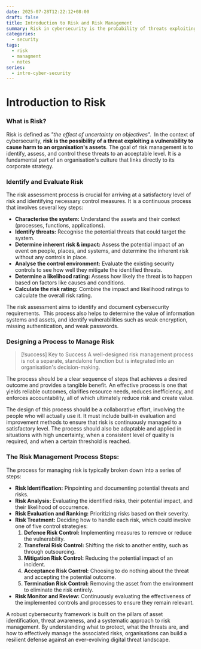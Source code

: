 ```yaml
---
date: 2025-07-28T12:22:12+08:00
draft: false
title: Introduction to Risk and Risk Management
summary: Risk in cybersecurity is the probability of threats exploiting vulnerabilities to impact assets. Risk management involves identifying, assessing, and controlling threats through structured approach of identification, analysis, evaluation, treatment, and monitoring. This strengthens resilience, improves efficiency, and aligns security contols with organisational strategy while addressing evolving digital threats.
categories:
  - security
tags:
  - risk
  - managment
  - notes
series:
  - intro-cyber-security
---
```


# Introduction to Risk

### What is Risk?

Risk is defined as *"the effect of uncertainty on objectives".*  In the context of cybersecurity, **risk is the possibility of a threat exploiting a vulnerability to cause harm to an organisation's assets**. The goal of risk management is to identify, assess, and control these threats to an acceptable level. It is a fundamental part of an organisation's culture that links directly to its corporate strategy.

### Identify and Evaluate Risk

The risk assessment process is crucial for arriving at a satisfactory level of risk and identifying necessary control measures. It is a continuous process that involves several key steps:

- **Characterise the system:** Understand the assets and their context (processes, functions, applications).
- **Identify threats:** Recognise the potential threats that could target the system.
- **Determine inherent risk & impact:** Assess the potential impact of an event on people, places, and systems, and determine the inherent risk without any controls in place.
- **Analyse the control environment:** Evaluate the existing security controls to see how well they mitigate the identified threats.
- **Determine a likelihood rating:** Assess how likely the threat is to happen based on factors like causes and conditions.
- **Calculate the risk rating:** Combine the impact and likelihood ratings to calculate the overall risk rating.

The risk assessment aims to identify and document cybersecurity requirements.  This process also helps to determine the value of information systems and assets, and identify vulnerabilities such as weak encryption, missing authentication, and weak passwords.

### Designing a Process to Manage Risk

> [!success] Key to Success
> A well-designed risk management process is not a separate, standalone function but is integrated into an organisation's decision-making. 

The process should be a clear sequence of steps that achieves a desired outcome and provides a tangible benefit. An effective process is one that yields reliable outcomes, clarifies resource needs, reduces inefficiency, and enforces accountability, all of which ultimately reduce risk and create value.

The design of this process should be a collaborative effort, involving the people who will actually use it. It must include built-in evaluation and improvement methods to ensure that risk is continuously managed to a satisfactory level. The process should also be adaptable and applied in situations with high uncertainty, when a consistent level of quality is required, and when a certain threshold is reached.

### The Risk Management Process Steps:

The process for managing risk is typically broken down into a series of steps:

- **Risk Identification:** Pinpointing and documenting potential threats and risks.
- **Risk Analysis:** Evaluating the identified risks, their potential impact, and their likelihood of occurrence.
- **Risk Evaluation and Ranking:** Prioritizing risks based on their severity.
- **Risk Treatment:** Deciding how to handle each risk, which could involve one of five control strategies:
  1. **Defence Risk Control:** Implementing measures to remove or reduce the vulnerability.
  2. **Transferal Risk Control:** Shifting the risk to another entity, such as through outsourcing.
  3. **Mitigation Risk Control:** Reducing the potential impact of an incident.
  4. **Acceptance Risk Control:** Choosing to do nothing about the threat and accepting the potential outcome.
  5. **Termination Risk Control:** Removing the asset from the environment to eliminate the risk entirely.
- **Risk Monitor and Review:** Continuously evaluating the effectiveness of the implemented controls and processes to ensure they remain relevant.

A robust cybersecurity framework is built on the pillars of asset identification, threat awareness, and a systematic approach to risk management. By understanding what to protect, what the threats are, and how to effectively manage the associated risks, organisations can build a resilient defense against an ever-evolving digital threat landscape.

